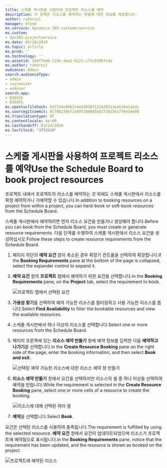```yaml
---
title: 스케줄 게시판을 사용하여 프로젝트 리소스를 예약
description: 이 항목은 리소스를 예약하는 방법에 대한 정보를 제공합니다.
author: ruhercul
manager: kfend
ms.service: dynamics-365-customerservice
ms.custom:
- dyn365-projectservice
ms.date: 03/28/2019
ms.topic: article
ms.prod: ''
ms.technology: ''
ms.assetid: 169f7b98-119b-4aa2-b121-c73c0396fcde
ms.author: ruhercul
audience: Admin
search.audienceType:
- admin
- customizer
- enduser
search.app:
- D365CE
- D365PS
ms.openlocfilehash: b377e0c80b2c4eb5028f131620213ea534a1a4dc
ms.sourcegitcommit: 8c786230ef2a497280885b827162561776e2eb00
ms.translationtype: HT
ms.contentlocale: ko-KR
ms.lasthandoff: 03/24/2020
ms.locfileid: "3753329"
---
```

# <a name="use-the-schedule-board-to-book-project-resources"></a><span data-ttu-id="0ca0f-103">스케줄 게시판을 사용하여 프로젝트 리소스를 예약</span><span class="sxs-lookup"><span data-stu-id="0ca0f-103">Use the Schedule Board to book project resources</span></span>

<span data-ttu-id="0ca0f-104">프로젝트 내에서 프로젝트의 리소스를 예약하는 것 외에도 스케줄 게시판에서 리소스를 확정 예약하거나 가예약할 수 있습니다.</span><span class="sxs-lookup"><span data-stu-id="0ca0f-104">In addition to booking resources on a project from within a project, you can hard-book or soft-book resources from the Schedule Board.</span></span>

<span data-ttu-id="0ca0f-105">스케줄 게시판에서 예약하려면 먼저 리소스 요건을 만들거나 생성해야 합니다.</span><span class="sxs-lookup"><span data-stu-id="0ca0f-105">Before you can book from the Schedule Board, you must create or generate resource requirements.</span></span> <span data-ttu-id="0ca0f-106">다음 단계를 수행하여 스케줄 게시판에서 리소스 요건을 생성하십시오.</span><span class="sxs-lookup"><span data-stu-id="0ca0f-106">Follow these steps to create resource requirements from the Schedule Board.</span></span>

1. <span data-ttu-id="0ca0f-107">페이지 하단의 **예약 요건** 창이 축소된 경우 확장기 컨트롤을 선택하여 확장합니다.</span><span class="sxs-lookup"><span data-stu-id="0ca0f-107">If the **Booking Requirements** pane at the bottom of the page is collapsed, select the expander control to expand it.</span></span>
2. <span data-ttu-id="0ca0f-108">**예약 요건** 창의 **프로젝트** 탭에서 예약하기 위한 요건을 선택합니다.</span><span class="sxs-lookup"><span data-stu-id="0ca0f-108">In the **Booking Requirements** pane, on the **Project** tab, select the requirement to book.</span></span>

    ![프로젝트 탭에서 선택된 요건](media/Resource-Management-image73.png)

3. <span data-ttu-id="0ca0f-110">**가용성 찾기**를 선택하여 예약 가능한 리소스를 필터링하고 사용 가능한 리소스를 봅니다.</span><span class="sxs-lookup"><span data-stu-id="0ca0f-110">Select **Find Availability** to filter the bookable resources and view the available resources.</span></span> 
4. <span data-ttu-id="0ca0f-111">스케줄 게시판에서 하나 이상의 리소스를 선택합니다.</span><span class="sxs-lookup"><span data-stu-id="0ca0f-111">Select one or more resources from the Schedule Board.</span></span> 
5. <span data-ttu-id="0ca0f-112">페이지 오른쪽에 있는 **리소스 예약 만들기** 창에 예약 정보를 입력한 다음 **예약하고 나가기**를 선택합니다.</span><span class="sxs-lookup"><span data-stu-id="0ca0f-112">In the **Create Resource Booking** pane on the right side of the page, enter the booking information, and then select **Book and exit**.</span></span>

    ![선택된 예약 가능한 리소스에 대한 리소스 예약 창 만들기](media/Resource-Management-image74.png)

6. <span data-ttu-id="0ca0f-114">**리소스 예약 만들기** 창에서 요건을 선택하지만 리소스의 셀 중 하나 이상을 선택하여 예약을 만듭니다.</span><span class="sxs-lookup"><span data-stu-id="0ca0f-114">While the requirement is selected in the **Create Resource Booking** pane, select one or more cells of a resource to create the booking.</span></span>

    ![리소스에 대해 선택된 여러 셀](media/Resource-Management-image75.png)

7. <span data-ttu-id="0ca0f-116">**예약**을 선택합니다.</span><span class="sxs-lookup"><span data-stu-id="0ca0f-116">Select **Book**.</span></span>

<span data-ttu-id="0ca0f-117">요건은 선택된 리소스를 사용하여 충족됩니다.</span><span class="sxs-lookup"><span data-stu-id="0ca0f-117">The requirement is fulfilled by using the selected resource.</span></span> <span data-ttu-id="0ca0f-118">**예약 요건** 창에서 요건이 업데이트되었으며 리소스가 프로젝트에 예약됨으로 표시됩니다.</span><span class="sxs-lookup"><span data-stu-id="0ca0f-118">In the **Booking Requirements** pane, notice that the requirement has been updated, and the resource is shown as booked on the project.</span></span>

![프로젝트에 예약된 리소스](media/Resource-Management-image76.png)
